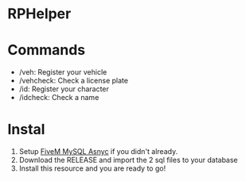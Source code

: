 # RPHelper
# Commands
- /veh: Register your vehicle
- /vehcheck: Check a license plate
- /id: Register your character
- /idcheck: Check a name
# Instal
1. Setup [FiveM MySQL Asnyc](https://github.com/brouznouf/fivem-mysql-async) if you didn't already.
2. Download the RELEASE and import the 2 sql files to your database
3. Install this resource and you are ready to go!
